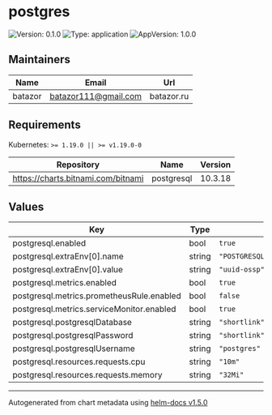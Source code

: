 # postgres

![Version: 0.1.0](https://img.shields.io/badge/Version-0.1.0-informational?style=flat-square) ![Type: application](https://img.shields.io/badge/Type-application-informational?style=flat-square) ![AppVersion: 1.0.0](https://img.shields.io/badge/AppVersion-1.0.0-informational?style=flat-square)

## Maintainers

| Name | Email | Url |
| ---- | ------ | --- |
| batazor | batazor111@gmail.com | batazor.ru |

## Requirements

Kubernetes: `>= 1.19.0 || >= v1.19.0-0`

| Repository | Name | Version |
|------------|------|---------|
| https://charts.bitnami.com/bitnami | postgresql | 10.3.18 |

## Values

| Key | Type | Default | Description |
|-----|------|---------|-------------|
| postgresql.enabled | bool | `true` |  |
| postgresql.extraEnv[0].name | string | `"POSTGRESQL_SHARED_PRELOAD_LIBRARIES"` |  |
| postgresql.extraEnv[0].value | string | `"uuid-ossp"` |  |
| postgresql.metrics.enabled | bool | `true` |  |
| postgresql.metrics.prometheusRule.enabled | bool | `false` |  |
| postgresql.metrics.serviceMonitor.enabled | bool | `true` |  |
| postgresql.postgresqlDatabase | string | `"shortlink"` |  |
| postgresql.postgresqlPassword | string | `"shortlink"` |  |
| postgresql.postgresqlUsername | string | `"postgres"` |  |
| postgresql.resources.requests.cpu | string | `"10m"` |  |
| postgresql.resources.requests.memory | string | `"32Mi"` |  |

----------------------------------------------
Autogenerated from chart metadata using [helm-docs v1.5.0](https://github.com/norwoodj/helm-docs/releases/v1.5.0)

